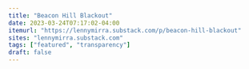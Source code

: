 ```yaml
---
title: "Beacon Hill Blackout"
date: 2023-03-24T07:17:02-04:00
itemurl: "https://lennymirra.substack.com/p/beacon-hill-blackout"
sites: "lennymirra.substack.com"
tags: ["featured", "transparency"]
draft: false
---
```


